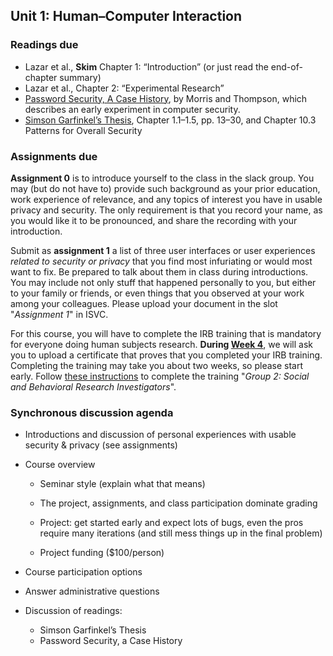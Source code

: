 ## Unit 1: Human–Computer Interaction

### Readings due

  - Lazar et al., **Skim** Chapter 1: “Introduction” (or just read the end-of-chapter summary)
  - Lazar et al., Chapter 2: “Experimental Research”
  - [<span class="underline">Password Security, A Case History</span>](http://citeseerx.ist.psu.edu/viewdoc/download?doi=10.1.1.128.1635&rep=rep1&type=pdf), by Morris and Thompson, which describes an early experiment in computer security.
  - [<span class="underline">Simson Garfinkel’s Thesis</span>](https://simson.net/thesis/), Chapter 1.1–1.5, pp. 13–30, and Chapter 10.3 Patterns for Overall Security



### Assignments due

**Assignment 0** is to introduce yourself to the class in the slack group. You may (but do not have to) provide such background as your prior education, work experience of relevance, and any topics of interest you have in usable privacy and security. The only requirement is that you record your name, as you would like it to be pronounced, and share the recording with your introduction.

Submit as **assignment 1** a list of three user interfaces or user experiences *related to security or privacy* that you find most infuriating or would most want to fix. Be prepared to talk about them in class during introductions. You may include not only stuff that happened personally to you, but either to your family or friends, or even things that you observed at your work among your colleagues. Please upload your document in the slot "*Assignment 1*" in ISVC.

For this course, you will have to complete the IRB training that is mandatory for everyone doing human subjects research. **During [Week 4](./schedule/unit-04.md)**, we will ask you to upload a certificate that proves that you completed your IRB training. Completing the training may take you about two weeks, so please start early. Follow [these instructions](https://cphs.berkeley.edu/training.html) to complete the training "*Group 2: Social and Behavioral Research Investigators*". 



### Synchronous discussion agenda

  - Introductions and discussion of personal experiences with usable security & privacy (see assignments)

  - Course overview

      - Seminar style (explain what that means)

      - The project, assignments, and class participation dominate grading

      - Project: get started early and expect lots of bugs, even the pros require many iterations (and still mess things up in the final problem)

      - Project funding ($100/person)

  - Course participation options

  - Answer administrative questions

  - Discussion of readings:
	- Simson Garfinkel’s Thesis
	- Password Security, a Case History

